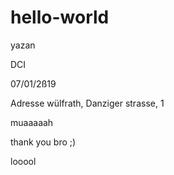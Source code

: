# hello-world

yazan

DCI

07/01/2ß19

Adresse wülfrath, Danziger strasse, 1


muaaaaah

thank you bro ;)

looool


